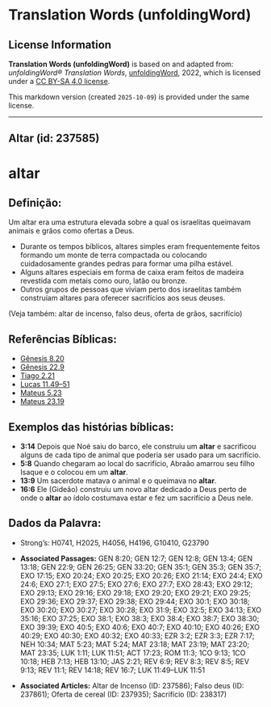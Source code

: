 # Translation Words (unfoldingWord)

## License Information

**Translation Words (unfoldingWord)** is based on and adapted from: _unfoldingWord® Translation Words_, [unfoldingWord](https://unfoldingword.org/utw), 2022, which is licensed under a [CC BY-SA 4.0 license](https://creativecommons.org/licenses/by-sa/4.0/legalcode.en).

This markdown version (created `2025-10-09`) is provided under the same license.



--------------------------------

## Altar (id: 237585)

altar
=====

Definição:
----------

Um altar era uma estrutura elevada sobre a qual os israelitas queimavam animais e grãos como ofertas a Deus.

* Durante os tempos bíblicos, altares simples eram frequentemente feitos formando um monte de terra compactada ou colocando cuidadosamente grandes pedras para formar uma pilha estável.
* Alguns altares especiais em forma de caixa eram feitos de madeira revestida com metais como ouro, latão ou bronze.
* Outros grupos de pessoas que viviam perto dos israelitas também construíam altares para oferecer sacrifícios aos seus deuses.

(Veja também: altar de incenso, falso deus, oferta de grãos, sacrifício)

Referências Bíblicas:
---------------------

* [Gênesis 8\.20](https://ref.ly/Gen8:20)
* [Gênesis 22\.9](https://ref.ly/Gen22:9)
* [Tiago 2\.21](https://ref.ly/Jas2:21)
* [Lucas 11\.49–51](https://ref.ly/Luke11:49-Luke11:51)
* [Mateus 5\.23](https://ref.ly/Matt5:23)
* [Mateus 23\.19](https://ref.ly/Matt23:19)

Exemplos das histórias bíblicas:
--------------------------------

* **3:14** Depois que Noé saiu do barco, ele construiu um **altar** e sacrificou alguns de cada tipo de animal que poderia ser usado para um sacrifício.
* **5:8** Quando chegaram ao local do sacrifício, Abraão amarrou seu filho Isaque e o colocou em um **altar**.
* **13:9** Um sacerdote matava o animal e o queimava no **altar**.
* **16:6** Ele (Gideão) construiu um novo altar dedicado a Deus perto de onde o **altar** ao ídolo costumava estar e fez um sacrifício a Deus nele.

Dados da Palavra:
-----------------

* Strong’s: H0741, H2025, H4056, H4196, G10410, G23790

* **Associated Passages:** GEN 8:20; GEN 12:7; GEN 12:8; GEN 13:4; GEN 13:18; GEN 22:9; GEN 26:25; GEN 33:20; GEN 35:1; GEN 35:3; GEN 35:7; EXO 17:15; EXO 20:24; EXO 20:25; EXO 20:26; EXO 21:14; EXO 24:4; EXO 24:6; EXO 27:1; EXO 27:5; EXO 27:6; EXO 27:7; EXO 28:43; EXO 29:12; EXO 29:13; EXO 29:16; EXO 29:18; EXO 29:20; EXO 29:21; EXO 29:25; EXO 29:36; EXO 29:37; EXO 29:38; EXO 29:44; EXO 30:1; EXO 30:18; EXO 30:20; EXO 30:27; EXO 30:28; EXO 31:9; EXO 32:5; EXO 34:13; EXO 35:16; EXO 37:25; EXO 38:1; EXO 38:3; EXO 38:4; EXO 38:7; EXO 38:30; EXO 39:39; EXO 40:5; EXO 40:6; EXO 40:7; EXO 40:10; EXO 40:26; EXO 40:29; EXO 40:30; EXO 40:32; EXO 40:33; EZR 3:2; EZR 3:3; EZR 7:17; NEH 10:34; MAT 5:23; MAT 5:24; MAT 23:18; MAT 23:19; MAT 23:20; MAT 23:35; LUK 1:11; LUK 11:51; ACT 17:23; ROM 11:3; 1CO 9:13; 1CO 10:18; HEB 7:13; HEB 13:10; JAS 2:21; REV 6:9; REV 8:3; REV 8:5; REV 9:13; REV 11:1; REV 14:18; REV 16:7; LUK 11:49–LUK 11:51
* **Associated Articles:** Altar de Incenso (ID: 237586); Falso deus (ID: 237861); Oferta de cereal (ID: 237935); Sacrifício (ID: 238317)

